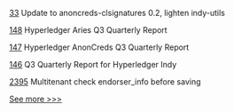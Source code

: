 
[33](https://github.com/hyperledger/indy-shared-rs/pull/33) Update to anoncreds-clsignatures 0.2, lighten indy-utils

[148](https://github.com/hyperledger/toc/pull/148) Hyperledger Aries Q3 Quarterly Report

[147](https://github.com/hyperledger/toc/pull/147) Hyperledger AnonCreds Q3 Quarterly Report

[146](https://github.com/hyperledger/toc/pull/146) Q3 Quarterly Report for Hyperledger Indy

[2395](https://github.com/hyperledger/aries-cloudagent-python/pull/2395) Multitenant check endorser_info before saving


[See more >>>](https://start-here.hyperledger.org/pull-requests)
